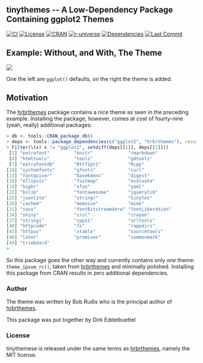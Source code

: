 
## tinythemes -- A Low-Dependency Package Containing ggplot2 Themes

[![CI](https://github.com/eddelbuettel/tinythemes/actions/workflows/r2u.yaml/badge.svg)](https://github.com/eddelbuettel/tinythemes/actions/workflows/r2u.yaml)
[![License](https://img.shields.io/badge/License-MIT-orange.svg)](https://opensource.org/licenses/MIT)
[![CRAN](https://www.r-pkg.org/badges/version/tinythemes)](https://cran.r-project.org/package=tinythemes)
[![r-universe](https://eddelbuettel.r-universe.dev/badges/tinythemes)](https://eddelbuettel.r-universe.dev/tinythemes)
[![Dependencies](https://tinyverse.netlify.com/badge/tinythemes)](https://cran.r-project.org/package=tinythemes)
[![Last Commit](https://img.shields.io/github/last-commit/eddelbuettel/tinythemes)](https://github.com/eddelbuettel/tinythemes)

## Example: Without, and With, The Theme 

![](https://eddelbuettel.github.io/images/2023-12-18/tinythemes_demo.png)

One the left are `ggplot()` defaults, on the right the theme is added.

## Motivation

The [hrbrthemes][hrbrthemes] package contains a nice theme as seen in the preceding example. 
Installing the package, however, comes at cost of fourty-nine (yeah, really) additional packages:

```r
> db <- tools::CRAN_package_db()
> deps <- tools::package_dependencies(c("ggplot2", "hrbrthemes"), recursive=TRUE, db=db)
> Filter(\(x) x != "ggplot2", setdiff(deps[[2]], deps[[1]]))
 [1] "extrafont"         "knitr"             "rmarkdown"        
 [4] "htmltools"         "tools"             "gdtools"          
 [7] "extrafontdb"       "Rttf2pt1"          "Rcpp"             
[10] "systemfonts"       "gfonts"            "curl"             
[13] "fontquiver"        "base64enc"         "digest"           
[16] "ellipsis"          "fastmap"           "evaluate"         
[19] "highr"             "xfun"              "yaml"             
[22] "bslib"             "fontawesome"       "jquerylib"        
[25] "jsonlite"          "stringr"           "tinytex"          
[28] "cachem"            "memoise"           "mime"             
[31] "sass"              "fontBitstreamVera" "fontLiberation"   
[34] "shiny"             "crul"              "crayon"           
[37] "stringi"           "cpp11"             "urltools"         
[40] "httpcode"          "fs"                "rappdirs"         
[43] "httpuv"            "xtable"            "sourcetools"      
[46] "later"             "promises"          "commonmark"       
[49] "triebeard"        
>
```

So this package goes the other way and currently contains only _one_ theme: `theme_ipsum_rc()`,
taken from [hrbrthemes][hrbrthemes] and minimally polished. 
Installing this package from CRAN results in zero additional dependencies.


### Author

The theme was written by Bob Rudis who is the principal author of [hrbrthemes][hrbrthemes].

This package was put together by Dirk Eddelbuettel

### License

tinythemese is released under the same terms as [hrbrthemes][hrbrthemes], namely the MIT license.

[hrbrthemes]: https://github.com/hrbrmstr/hrbrthemes
